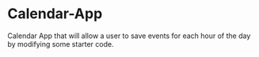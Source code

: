 # Calendar-App
Calendar App that will allow a user to save events for each hour of the day by modifying some starter code.
